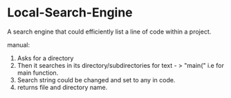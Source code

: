 # Local-Search-Engine
A search engine that could efficiently list a line of code within a project.


manual:

1. Asks for a directory
2. Then it searches in its directory/subdirectories for text - > "main(" i.e for main function.
3. Search string could be changed and set to any in code.
4. returns file and directory name.
